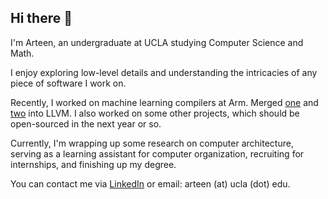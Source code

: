 ## Hi there 👋

I'm Arteen, an undergraduate at UCLA studying Computer Science and Math.

I enjoy exploring low-level details and understanding the intricacies of any piece of software I work on.

Recently, I worked on machine learning compilers at Arm. Merged [one](https://github.com/llvm/llvm-project/pull/108260) and [two](https://github.com/llvm/llvm-project/pull/108133) into LLVM. I also worked on some other projects, which should be open-sourced in the next year or so.

Currently, I'm wrapping up some research on computer architecture, serving as a learning assistant for computer organization, recruiting for internships, and finishing up my degree.

You can contact me via [LinkedIn](https://www.linkedin.com/in/arteen/) or email: arteen (at) ucla (dot) edu.
